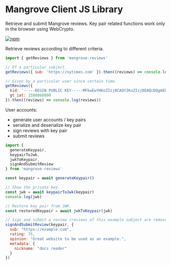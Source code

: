 # Mangrove Client JS Library

Retrieve and submit Mangrove reviews. Key pair related functions work only in the browser using WebCrypto.

[![npm](https://img.shields.io/npm/v/mangrove-reviews)](https://www.npmjs.com/package/mangrove-reviews)

Retrieve reviews according to different criteria.

```javascript
import { getReviews } from 'mangrove-reviews'

// Of a particular subject.
getReviews({ sub: 'https://nytimes.com' }).then((reviews) => console.log(reviews))

// Given by a particular user since certain time.
getReviews({
  kid: '-----BEGIN PUBLIC KEY-----MFkwEwYHKoZIzj0CAQYIKoZIzj0DAQcDQgAEDo6mN4kY6YFhpvF0u3hfVWD1RnDElPweX3U3KiUAx0dVeFLPAmeKdQY3J5agY3VspnHo1p/wH9hbZ63qPbCr6g==-----END PUBLIC KEY-----',
  gt_iat: 1580860800
}).then((reviews) => console.log(reviews))
```

User accounts:
- generate user accounts / key pairs
- serialize and deserialize key pair
- sign reviews with key pair
- submit reviews

```javascript
import {
  generateKeypair,
  keypairToJwk,
  jwkToKeypair,
  signAndSubmitReview
} from 'mangrove-reviews'

const keypair = await generateKeypair()

// Show the private key.
const jwk = await keypairToJwk(keypair)
console.log(jwk)

// Restore key pair from JWK.
const restoredKeypair = await jwkToKeypair(jwk)

// Sign and submit a review (reviews of this example subject are removed from the database).
signAndSubmitReview(keypair, {
  sub: "https://example.com",
  rating: 75,
  opinion: "Great website to be used as an example.",
  metadata: {
    nickname: "docs reader"
  }
})
```